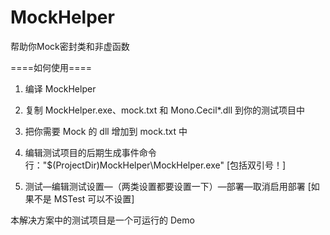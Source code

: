 ﻿MockHelper
==========


帮助你Mock密封类和非虚函数


====如何使用====

1. 编译 MockHelper

2. 复制 MockHelper.exe、mock.txt 和 Mono.Cecil*.dll 到你的测试项目中

3. 把你需要 Mock 的 dll 增加到 mock.txt 中

4. 编辑测试项目的后期生成事件命令行："$(ProjectDir)MockHelper\MockHelper.exe" [包括双引号！]

5. 测试—编辑测试设置—（两类设置都要设置一下）—部署—取消启用部署 [如果不是 MSTest 可以不设置]

本解决方案中的测试项目是一个可运行的 Demo
